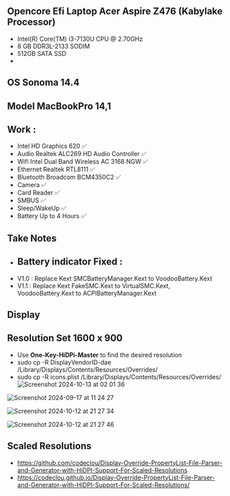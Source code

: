 ## Opencore Efi Laptop Acer Aspire Z476 (Kabylake Processor) 
- Intel(R) Core(TM) i3-7130U CPU @ 2.70GHz
- 8 GB DDR3L-2133 SODIM
- 512GB SATA SSD
- 
## OS Sonoma 14.4

## Model MacBookPro 14,1
## Work :
- Intel HD Graphics 620 ✅
- Audio Realtek ALC269 HD Audio Controller ✅
- Wifi Intel Dual Band Wireless AC 3168 NGW ✅
- Ethernet Realtek RTL8111 ✅
- Bluetooth Broadcom BCM4350C2 ✅
- Camera ✅
- Card Reader ✅
- SMBUS ✅
- Sleep/WakeUp ✅
- Battery Up to 4 Hours ✅
  
## Take Notes
- ## Battery indicator Fixed :
- V1.0 : Replace Kext SMCBatteryManager.Kext to VoodooBattery.Kext
- V1.1 : Replace Kext FakeSMC.Kext to VirtualSMC.Kext, VoodooBattery.Kext to ACPIBatteryManager.Kext
  
## Display 
## Resolution Set 1600 x 900
- Use **One-Key-HiDPi-Master** to find the desired resolution
- sudo cp -R DisplayVendorID-dae /Library/Displays/Contents/Resources/Overrides/
- sudo cp -R icons.plist /Library/Displays/Contents/Resources/Overrides/
![Screenshot 2024-10-13 at 02 01 36](https://github.com/user-attachments/assets/3bbfa000-d53f-49a1-a452-58045f0abc3b)

![Screenshot 2024-09-17 at 11 24 27](https://github.com/user-attachments/assets/791ce47b-d4e8-4c84-8809-b1662c78ce26)


![Screenshot 2024-10-12 at 21 27 34](https://github.com/user-attachments/assets/684a4ac1-3f79-4e91-a0bb-349161b24e94)


![Screenshot 2024-10-12 at 21 27 46](https://github.com/user-attachments/assets/3ef62bce-083a-47d0-9984-8a9548039544)

## Scaled Resolutions
- https://github.com/codeclou/Display-Override-PropertyList-File-Parser-and-Generator-with-HiDPI-Support-For-Scaled-Resolutions
- https://codeclou.github.io/Display-Override-PropertyList-File-Parser-and-Generator-with-HiDPI-Support-For-Scaled-Resolutions/


